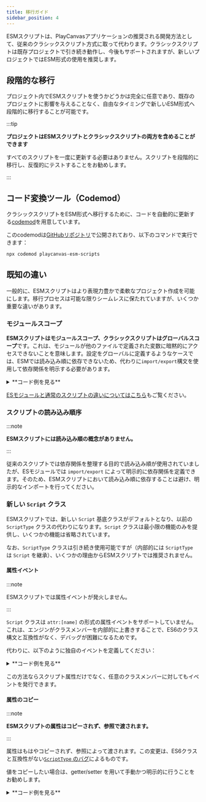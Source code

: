 ```yaml
---
title: 移行ガイド
sidebar_position: 4
---
```


ESMスクリプトは、PlayCanvasアプリケーションの推奨される開発方法として、従来のクラシックスクリプト方式に取って代わります。クラシックスクリプトは既存プロジェクトで引き続き動作し、今後もサポートされますが、新しいプロジェクトではESM形式の使用を推奨します。

## 段階的な移行

プロジェクト内でESMスクリプトを使うかどうかは完全に任意であり、既存のプロジェクトに影響を与えることなく、自由なタイミングで新しいESM形式へ段階的に移行することが可能です。

:::tip

**プロジェクトはESMスクリプトとクラシックスクリプトの両方を含めることができます**

すべてのスクリプトを一度に更新する必要はありません。スクリプトを段階的に移行し、反復的にテストすることをお勧めします。

:::

## コード変換ツール（Codemod）

クラシックスクリプトをESM形式へ移行するために、コードを自動的に更新する[codemod](https://codemod.com/registry/playcanvas-esm-scripts)を用意しています。

このcodemodは[GitHubリポジトリ](https://github.com/playcanvas/codemods)で公開されており、以下のコマンドで実行できます：

```bash
npx codemod playcanvas-esm-scripts
```

## 既知の違い

一般的に、ESMスクリプトはより表現力豊かで柔軟なプロジェクト作成を可能にします。移行プロセスは可能な限りシームレスに保たれていますが、いくつか重要な違いがあります。

### モジュールスコープ

**ESMスクリプトはモジュールスコープ、クラシックスクリプトはグローバルスコープ**です。これは、モジュールが他のファイルで定義された変数に暗黙的にアクセスできないことを意味します。設定をグローバルに定義するようなケースでは、ESMでは読み込み順に依存できないため、代わりに`import/export`構文を使用して依存関係を明示する必要があります。

<details>
<summary>**コード例を見る**</summary>

```javascript
// config.js
var SPEED = 10;

// script.js
// ❌ 動作しません。`SPEED` は config.js 内でスコープされているため
console.log(SPEED)
```

このような暗黙の依存関係は、読み込み順が変わると壊れてしまいます。代わりに次のようにします：

```javascript
// config.mjs
export const SPEED = 10

// script.mjs
import { SPEED } from './config.mjs';
// ✅ 動作します！
console.log(SPEED); 
```

</details>

[ESモジュールと通常のスクリプトの違いについてはこちら](https://developer.mozilla.org/ja/docs/Web/JavaScript/Guide/Modules#other_differences_between_modules_and_standard_scripts)もご覧ください。

### スクリプトの読み込み順序

:::note

**ESMスクリプトには読み込み順の概念がありません。**

:::

従来のスクリプトでは依存関係を整理する目的で読み込み順が使用されていましたが、ESモジュールでは `import/export` によって明示的に依存関係を定義できます。そのため、ESMスクリプトにおいて読み込み順に依存することは避け、明示的なインポートを行ってください。

### 新しい `Script` クラス

ESMスクリプトでは、新しい `Script` 基底クラスがデフォルトとなり、以前の `ScriptType` クラスの代わりになります。`Script` クラスは最小限の機能のみを提供し、いくつかの機能は省略されています。

なお、`ScriptType` クラスは引き続き使用可能ですが（内部的には `ScriptType` は `Script` を継承）、いくつかの理由からESMスクリプトでは推奨されません。

#### 属性イベント

:::note

ESMスクリプトでは属性イベントが発火しません。

:::

`Script` クラスは `attr:[name]` の形式の属性イベントをサポートしていません。これは、エンジンがクラスメンバーを内部的に上書きすることで、ES6のクラス構文と互換性がなく、デバッグが困難になるためです。

代わりに、以下のように独自のイベントを定義してください：

<details>
<summary>**コード例を見る**</summary>

```javascript
const watch = (target, prop) => {
    const privateProp = `#{prop}`;
    target[privateProp] = target[prop];

    Object.defineProperty(target, prop, {
        set(value) {
            if (target[privateProp] !== value) {
                target.fire(`changed:${prop}`, value);
                target[privateProp] = value;
            }
        },
        get() {
            return this[privateProp];
        }
    });
}

import { Script } from 'playcanvas'

export class Rotate extends Script {
    /** attribute */
    speed = 10;

    initialize() {
        watch(this, 'speed');

        this.on('changed:speed', console.log)
    }
}
```

</details>

この方法ならスクリプト属性だけでなく、任意のクラスメンバーに対してもイベントを発行できます。

#### 属性のコピー

:::note

**ESMスクリプトの属性はコピーされず、参照で渡されます。**

:::

属性はもはやコピーされず、参照によって渡されます。この変更は、ES6クラスと互換性がない[`ScriptType` のバグ](https://github.com/playcanvas/engine/issues/6316)によるものです。

値をコピーしたい場合は、getter/setter を用いて手動かつ明示的に行うことをお勧めします。

<details>
<summary>**コード例を見る**</summary>

```javascript
import { Script, Vec3 } from 'playcanvas';

export class Rotate extends Script {

    _speed = new Vec3();

    set speed(value) {
        this._speed.copy(value)
    }

    get speed() {
        return this._speed;
    }
}
```

</details>
